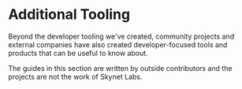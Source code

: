 # Additional Tooling

Beyond the developer tooling we've created, community projects and external companies have also created developer-focused tools and products that can be useful to know about.

The guides in this section are written by outside contributors and the projects are not the work of Skynet Labs.
